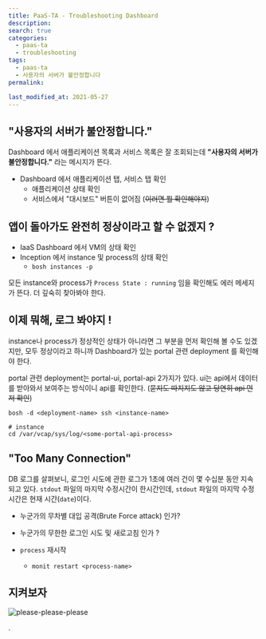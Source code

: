 ```yaml
---
title: PaaS-TA - Troubleshooting Dashboard
description:
search: true
categories:
  - paas-ta
  - troubleshooting
tags:
  - paas-ta
  - 사용자의 서버가 불안정합니다
permalink:

last_modified_at: 2021-05-27
---
```




## "사용자의 서버가 불안정합니다."

Dashboard 에서 애플리케이션 목록과 서비스 목록은 잘 조회되는데 **"사용자의 서버가 불안정합니다."** 라는 메시지가 뜬다.

  - Dashboard 에서 애플리케이션 탭, 서비스 탭 확인
    - 애플리케이션 상태 확인
    - 서비스에서 "대시보드" 버튼이 없어짐 (~~이러면 뭘 확인해야지~~)


## 앱이 돌아가도 완전히 정상이라고 할 수 없겠지 ?

  - IaaS Dashboard 에서 VM의 상태 확인
  - Inception 에서 instance 및 process의 상태 확인
    - `bosh instances -p`

모든 instance와 process가 `Process State : running` 임을 확인해도 에러 메세지가 뜬다. 더 깊숙히 찾아봐야 한다.


## 이제 뭐해, 로그 봐야지 !

instance나 process가 정상적인 상태가 아니라면 그 부분을 먼저 확인해 볼 수도 있겠지만, 모두 정상이라고 하니까 Dashboard가 있는 portal 관련 deployment 를 확인해야 한다.

portal 관련 deployment는 portal-ui, portal-api 2가지가 있다. ui는 api에서 데이터를 받아와서 보여주는 방식이니 api를 확인한다. (~~묻지도 따지지도 않고 당연히 api 먼저 확인~~)

`bosh -d <deployment-name> ssh <instance-name>`

```shell
# instance
cd /var/vcap/sys/log/<some-portal-api-process>
```


## "Too Many Connection"

DB 로그를 살펴보니, 로그인 시도에 관한 로그가 1초에 여러 건이 몇 수십분 동안 지속되고 있다. `stdout` 파일의 마지막 수정시간이 한시간인데, `stdout` 파일의 마지막 수정시간은 현재 시간(`date`)이다.

  - 누군가의 무차별 대입 공격(Brute Force attack) 인가?
  - 누군가의 무한한 로그인 시도 및 새로고침 인가 ?  


  - `process` 재시작
    - `monit restart <process-name>`  


## 지켜보자

![please-please-please](https://media.giphy.com/media/3orieTfp1MeFLiBQR2/giphy.gif)


.
